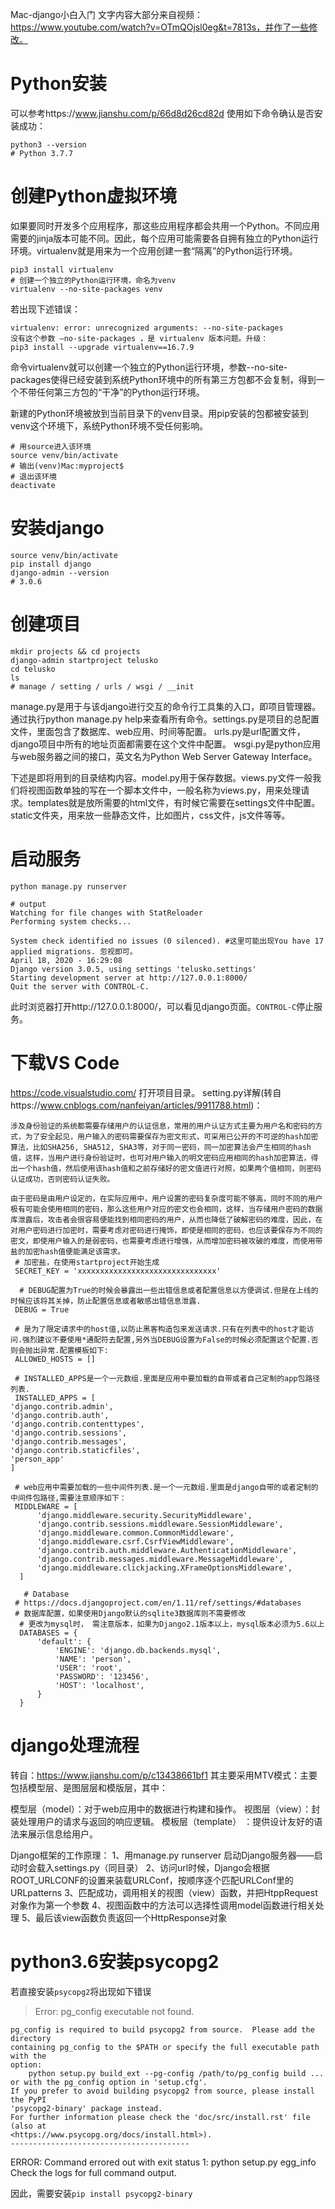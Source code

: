 Mac-django小白入门
文字内容大部分来自视频：https://www.youtube.com/watch?v=OTmQOjsl0eg&t=7813s，并作了一些修改。
# Python安装
可以参考https://www.jianshu.com/p/66d8d26cd82d
使用如下命令确认是否安装成功：

```
python3 --version
# Python 3.7.7
```

# 创建Python虚拟环境
如果要同时开发多个应用程序，那这些应用程序都会共用一个Python。不同应用需要的jinja版本可能不同。因此，每个应用可能需要各自拥有独立的Python运行环境。virtualenv就是用来为一个应用创建一套“隔离”的Python运行环境。

```
pip3 install virtualenv
# 创建一个独立的Python运行环境，命名为venv
virtualenv --no-site-packages venv
```

若出现下述错误：

```
virtualenv: error: unrecognized arguments: --no-site-packages
没有这个参数 –no-site-packages ，是 virtualenv 版本问题。升级：
pip3 install --upgrade virtualenv==16.7.9
```

命令virtualenv就可以创建一个独立的Python运行环境，参数--no-site-packages使得已经安装到系统Python环境中的所有第三方包都不会复制，得到一个不带任何第三方包的“干净”的Python运行环境。

新建的Python环境被放到当前目录下的venv目录。用pip安装的包都被安装到venv这个环境下，系统Python环境不受任何影响。

```
# 用source进入该环境
source venv/bin/activate
# 输出(venv)Mac:myproject$
# 退出该环境
deactivate
```
# 安装django
```
source venv/bin/activate
pip install django
django-admin --version
# 3.0.6
```

# 创建项目
```
mkdir projects && cd projects
django-admin startproject telusko
cd telusko
ls
# manage / setting / urls / wsgi / __init
```

manage.py是用于与该django进行交互的命令行工具集的入口，即项目管理器。通过执行python manage.py help来查看所有命令。settings.py是项目的总配置文件，里面包含了数据库、web应用、时间等配置。 urls.py是url配置文件，django项目中所有的地址页面都需要在这个文件中配置。 wsgi.py是python应用与web服务器之间的接口，英文名为Python Web Server Gateway Interface。

下述是即将用到的目录结构内容。model.py用于保存数据。views.py文件一般我们将视图函数单独的写在一个脚本文件中，一般名称为views.py，用来处理请求。templates就是放所需要的html文件，有时候它需要在settings文件中配置。static文件夹，用来放一些静态文件，比如图片，css文件，js文件等等。

# 启动服务
```
python manage.py runserver

# output
Watching for file changes with StatReloader
Performing system checks...

System check identified no issues (0 silenced). #这里可能出现You have 17 applied migrations. 忽视即可。
April 18, 2020 - 16:29:08
Django version 3.0.5, using settings 'telusko.settings'
Starting development server at http://127.0.0.1:8000/
Quit the server with CONTROL-C.
```

此时浏览器打开http://127.0.0.1:8000/，可以看见django页面。`CONTROL-C`停止服务。

# 下载VS Code
https://code.visualstudio.com/
打开项目目录。
setting.py详解(转自https://www.cnblogs.com/nanfeiyan/articles/9911788.html)：

```
涉及身份验证的系统都需要存储用户的认证信息，常用的用户认证方式主要为用户名和密码的方式，为了安全起见，用户输入的密码需要保存为密文形式，可采用已公开的不可逆的hash加密算法，比如SHA256, SHA512, SHA3等，对于同一密码，同一加密算法会产生相同的hash值，这样，当用户进行身份验证时，也可对用户输入的明文密码应用相同的hash加密算法，得出一个hash值，然后使用该hash值和之前存储好的密文值进行对照，如果两个值相同，则密码认证成功，否则密码认证失败。

由于密码是由用户设定的，在实际应用中，用户设置的密码复杂度可能不够高，同时不同的用户极有可能会使用相同的密码，那么这些用户对应的密文也会相同，这样，当存储用户密码的数据库泄露后，攻击者会很容易便能找到相同密码的用户，从而也降低了破解密码的难度，因此，在对用户密码进行加密时，需要考虑对密码进行掩饰，即使是相同的密码，也应该要保存为不同的密文，即使用户输入的是弱密码，也需要考虑进行增强，从而增加密码被攻破的难度，而使用带盐的加密hash值便能满足该需求。
 # 加密盐，在使用startproject开始生成
 SECRET_KEY = 'xxxxxxxxxxxxxxxxxxxxxxxxxxxxxxx'
 
  # DEBUG配置为True的时候会暴露出一些出错信息或者配置信息以方便调试.但是在上线的时候应该将其关掉，防止配置信息或者敏感出错信息泄露.
 DEBUG = True
 
 # 是为了限定请求中的host值,以防止黑客构造包来发送请求.只有在列表中的host才能访问.强烈建议不要使用*通配符去配置,另外当DEBUG设置为False的时候必须配置这个配置.否则会抛出异常.配置模板如下:
 ALLOWED_HOSTS = []
 
 # INSTALLED_APPS是一个一元数组.里面是应用中要加载的自带或者自己定制的app包路径列表.
 INSTALLED_APPS = [
'django.contrib.admin',
'django.contrib.auth',
'django.contrib.contenttypes',
'django.contrib.sessions',
'django.contrib.messages',
'django.contrib.staticfiles',
'person_app'
]

 # web应用中需要加载的一些中间件列表.是一个一元数组.里面是django自带的或者定制的中间件包路径,需要注意顺序如下：
 MIDDLEWARE = [
      'django.middleware.security.SecurityMiddleware',
      'django.contrib.sessions.middleware.SessionMiddleware',
      'django.middleware.common.CommonMiddleware',
      'django.middleware.csrf.CsrfViewMiddleware',
      'django.contrib.auth.middleware.AuthenticationMiddleware',
      'django.contrib.messages.middleware.MessageMiddleware',
      'django.middleware.clickjacking.XFrameOptionsMiddleware',
  ]
  
   # Database
 # https://docs.djangoproject.com/en/1.11/ref/settings/#databases
 # 数据库配置，如果使用Django默认的sqlite3数据库则不需要修改
  # 更改为mysql时， 需注意版本，如果为Django2.1版本以上，mysql版本必须为5.6以上
  DATABASES = {
      'default': {
          'ENGINE': 'django.db.backends.mysql',
          'NAME': 'person',
          'USER': 'root',
          'PASSWORD': '123456',
          'HOST': 'localhost',
      }
  }
```

# django处理流程
转自：https://www.jianshu.com/p/c13438661bf1
其主要采用MTV模式：主要包括模型层、是图层层和模版层，其中：

模型层（model）：对于web应用中的数据进行构建和操作。
视图层（view）：封装处理用户的请求与返回的响应逻辑。
模板层（template） ：提供设计友好的语法来展示信息给用户。

Django框架的工作原理：
1、用manage.py runserver 启动Django服务器——启动时会载入settings.py（同目录）
2、访问url时候，Django会根据ROOT_URLCONF的设置来装载URLConf，按顺序逐个匹配URLConf里的URLpatterns
3、匹配成功，调用相关的视图（view）函数，并把HtppRequest对象作为第一个参数
4、视图函数中的方法可以选择性调用model函数进行相关处理
5、最后该view函数负责返回一个HttpResponse对象



# python3.6安装psycopg2
若直接安装`psycopg2`将出现如下错误

>  Error: pg_config executable not found.
    
    pg_config is required to build psycopg2 from source.  Please add the directory
    containing pg_config to the $PATH or specify the full executable path with the
    option:
        python setup.py build_ext --pg-config /path/to/pg_config build ...
    or with the pg_config option in 'setup.cfg'.
    If you prefer to avoid building psycopg2 from source, please install the PyPI
    'psycopg2-binary' package instead.
    For further information please check the 'doc/src/install.rst' file (also at
    <https://www.psycopg.org/docs/install.html>).
    ----------------------------------------
ERROR: Command errored out with exit status 1: python setup.py egg_info Check the logs for full command output.

因此，需要安装`pip install psycopg2-binary`



